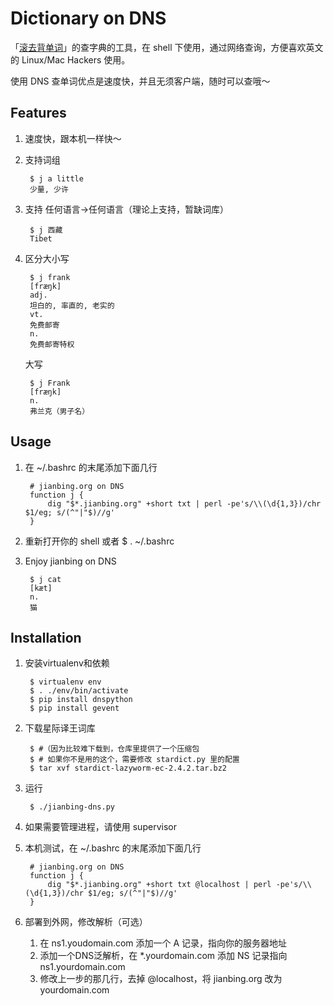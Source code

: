 # Dictionary on DNS

「[滚去背单词](http://jianbing.org)」的查字典的工具，在 shell 下使用，通过网络查询，方便喜欢英文的 Linux/Mac Hackers 使用。

使用 DNS 查单词优点是速度快，并且无须客户端，随时可以查哦～

## Features
1. 速度快，跟本机一样快～
1. 支持词组

        $ j a little
        少量, 少许

1. 支持 任何语言->任何语言（理论上支持，暂缺词库）

        $ j 西藏
        Tibet

1. 区分大小写

        $ j frank
        [fræŋk]
        adj.
        坦白的, 率直的, 老实的
        vt.
        免费邮寄
        n.
        免费邮寄特权

    大写

        $ j Frank
        [fræŋk]
        n.
        弗兰克（男子名）

## Usage

1. 在 ~/.bashrc 的末尾添加下面几行

        # jianbing.org on DNS
        function j {
            dig "$*.jianbing.org" +short txt | perl -pe's/\\(\d{1,3})/chr $1/eg; s/(^"|"$)//g'
        }

2. 重新打开你的 shell 或者 $ . ~/.bashrc

3. Enjoy jianbing on DNS

        $ j cat
        [kæt]
        n.
        猫

## Installation

1. 安装virtualenv和依赖

        $ virtualenv env
        $ . ./env/bin/activate
        $ pip install dnspython
        $ pip install gevent

1. 下载星际译王词库

        $ #（因为比较难下载到，仓库里提供了一个压缩包
        $ # 如果你不是用的这个，需要修改 stardict.py 里的配置
        $ tar xvf stardict-lazyworm-ec-2.4.2.tar.bz2

1. 运行

        $ ./jianbing-dns.py

1. 如果需要管理进程，请使用 supervisor

1. 本机测试，在 ~/.bashrc 的末尾添加下面几行

        # jianbing.org on DNS
        function j {
            dig "$*.jianbing.org" +short txt @localhost | perl -pe's/\\(\d{1,3})/chr $1/eg; s/(^"|"$)//g'
        }


1. 部署到外网，修改解析（可选）

   1. 在 ns1.youdomain.com 添加一个 A 记录，指向你的服务器地址
   1. 添加一个DNS泛解析，在 *.yourdomain.com 添加 NS 记录指向 ns1.yourdomain.com
   1. 修改上一步的那几行，去掉 @localhost，将 jianbing.org 改为 yourdomain.com
